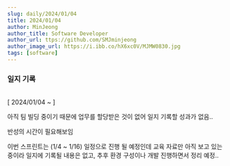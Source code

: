 ```yaml
---
slug: daily/2024/01/04
title: 2024/01/04
author: MinJeong
author_title: Software Developer
author_url: ttps://github.com/SMJminjeong
author_image_url: https://i.ibb.co/hX6xc0V/MJMW0830.jpg
tags: [software]
---
```


### 일지 기록


<br/>
[ 2024/01/04 ~ ]

아직 팀 빌딩 중이기 때문에 업무를 할당받은 것이 없어 일지 기록할 성과가 없음..

반성의 시간이 필요해보임

이번 스프린트는 (1/4 ~ 1/16) 일정으로 진행 될 예정인데 교육 자료만 아직 보고 있는 중이라 일지에 기록될 내용은 없고, 
추후 환경 구성이나 개발 진행하면서 정리 예정..

